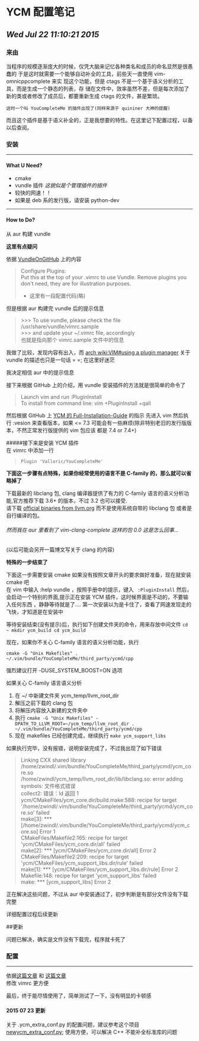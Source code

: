 # YCM 配置笔记
## *Wed Jul 22 11:10:21 2015*

### 来由

当程序的规模逐渐庞大的时候，仅凭大脑来记忆各种类名和成员的命名显然是很愚蠢的
于是这时就需要一个能够自动补全的工具，前些天一直使用 vim-omnicppcomplete 来实
现这个功能，但是 ctags 不是一个基于语义分析的工具，而是生成一个静态的列表，存
储在文件中，效率虽然不差，但是每次添加了新的类或者修改了成员后，都要重新生成
ctags 的文件，甚是繁琐。

    这时一个叫 YouCompleteMe 的插件出现了(同样来源于 quininer 大神的提醒)
而且这个插件是基于语义补全的，正是我想要的特性。在这里记下配置过程，以备以后查阅。

### 安装
******

#### What U Need?

- cmake
- vundle 插件 *这貌似是个管理插件的插件*
- 较快的网速！！
- 如果是 deb 系的发行版，请安装 python-dev

******
#### How to Do?

从 aur 构建 vundle

 **这里有点疑问**
 
 依据 [VundleOnGitHub](https://github.com/VundleVim/Vundle.vim) 上的内容

> Configure Plugins:  
> Put this at the top of your .vimrc to use Vundle. Remove plugins you don't need, they are for illustration purposes.  
> * 这里有一段配置代码(略)

但是根据 aur 构建完 vundle 后的提示信息
>  \>\>\> To use vundle, please check the file /usr/share/vundle/vimrc.sample  
>  \>\>\> and update your ~/.vimrc file, accordingly  
也就是指向那个 vimrc.sample 文件中的信息

我做了比较，发现内容有出入，而 [arch wiki:VIM#using a plugin manager](https://wiki.archlinux.org/index.php/Vim#Using_a_plugin_manager) 关于
vundle 的描述也只是一句话 = =; 在这里好迷茫

我决定相信 aur 中的提示信息

接下来根据 GitHub 上的介绍，用 vundle 安装插件的方法就是很简单的命令了

> Launch vim and run :PluginInstall  
> To install from command line: vim +PluginInstall +qall

然后根据 GitHub 上 [YCM 的 Full-Installation-Guide](https://github.com/Valloric/YouCompleteMe#full-installation-guide) 的指示
先进入 vim 然后执行 :vesion 来查看版本，如果 <= 7.3 可能会有一些麻烦(除非特别老旧的发行版版本，不然正常发行版提供的 vim 包应该
都是 7.4 or 7.4+)

#####接下来是安装 YCM 插件  
在 vimrc 中添加一行
> `Plugin 'Valloric/YouCompleteMe'`

**下面这一步骤有点特殊，如果你经常使用的语言不是 C-family 的，那么就可以省略掉了**

下载最新的 libclang 包, clang 编译器提供了有力的 C-family 语言的语义分析功能,官方推荐下载 3.6+ 的版本，不过 3.2 也可以接受.  
请下载 [official binaries from llvm.org](http://llvm.org/releases/download.html) 而不是使用系统自带的 libclang 包
或者是自行编译的包。

######      然而我在 aur 里看到了 vim-clang-complete 这样的包 0.0 这是怎么回事...

   (以后可能会另开一篇博文写关于 clang 的内容)

**特殊的一步结束了**

下面这一步需要安装 cmake 如果没有按照文章开头的要求做好准备，现在就安装 cmake 吧  
在 vim 中输入 :help vundle ，按照手册中的提示，键入
` :PluginInstall`
然后，会启动一个特别的界面,提示正在安装 YCM 插件，这时候界面是不动的，不要输入任何东西
，静静等待就是了.... 第一次安装以为是卡住了，查看了网速发现走的飞快，才知道是在安装中  

等待安装结束\(没有提示\)后，执行如下创建文件夹的命令，用来存放中间文件
`cd ~
mkdir ycm_build
cd ycm_build`

现在，如果你不关心 C-family 语言的语义分析功能，执行

`cmake -G "Unix Makefiles" . ~/.vim/bundle/YouCompleteMe/third_party/ycmd/cpp`  

强烈建议打开 -DUSE\_SYSTEM\_BOOST=ON 选项

如果关心 C-family 语言语义分析

1. 在 ~/ 中新建文件夹 ycm\_temp/llvm\_root\_dir
2. 解压之前下载的 clang 包
3. 将解压内容放入新建的文件夹中
4. 执行 `cmake -G "Unix Makefiles" -DPATH_TO_LLVM_ROOT=~/ycm_temp/llvm_root_dir . ~/.vim/bundle/YouCompleteMe/third_party/ycmd/cpp`
5. 现在 makefiles 已经创建完成，继续执行 `make ycm_support_libs`

如果执行完毕，没有报错，说明安装完成了，不过我出现了如下错误

> Linking CXX shared library /home/zwindl/.vim/bundle/YouCompleteMe/third\_party/ycmd/ycm\_core.so  
> /home/zwindl/ycm\_temp/llvm\_root\_dir/lib/libclang.so: error adding symbols: 文件格式错误  
> collect2: 错误：ld 返回 1  
> ycm/CMakeFiles/ycm\_core.dir/build.make:588: recipe for target '/home/zwindl/.vim/bundle/YouCompleteMe/third\_party/ycmd/ycm\_core.so' failed  
> make[3]: \*\*\* [/home/zwindl/.vim/bundle/YouCompleteMe/third\_party/ycmd/ycm\_core.so] Error 1  
> CMakeFiles/Makefile2:165: recipe for target 'ycm/CMakeFiles/ycm\_core.dir/all' failed  
> make[2]: \*\*\* [ycm/CMakeFiles/ycm\_core.dir/all] Error 2  
> CMakeFiles/Makefile2:209: recipe for target 'ycm/CMakeFiles/ycm\_support\_libs.dir/rule' failed  
> make[1]: \*\*\* [ycm/CMakeFiles/ycm\_support\_libs.dir/rule] Error 2  
> Makefile:148: recipe for target 'ycm\_support\_libs' failed  
> make: \*\*\* [ycm\_support\_libs] Error 2

正在解决这些问题，不过从 aur 中安装通过了，初步判断是有部分文件没有下载完整

详细配置过程后续更新

##更新

问题已解决，确实是文件没有下载完，程序就卡死了

### 配置

******

依据[这篇文章](http://www.tuicool.com/articles/RZRJJbf) 和 [这篇文章](http://blog.jobbole.com/58978/)  
修改 vimrc 更方便

最后，终于能尽情使用了，简单测试了一下，没有明显的卡顿感

#### 2015 07 23 更新
关于 .ycm\_extra\_conf.py 的配置问题，建议参考这个项目 [newycm\_extra\_conf.py](https://github.com/robturtle/newycm_extra_conf.py); 使用方便，可以解决 C++ 不能补全标准库的问题
